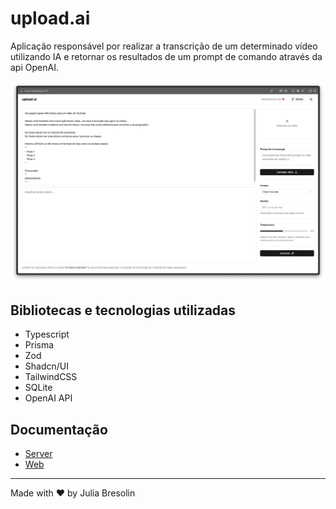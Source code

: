 # upload.ai
Aplicação responsável por realizar a transcrição de um determinado vídeo utilizando IA e retornar os resultados de um prompt de comando através da api OpenAI.

<img src="screenshot.png" width="1040px">

## Bibliotecas e tecnologias utilizadas
- Typescript
- Prisma
- Zod
- Shadcn/UI
- TailwindCSS
- SQLite
- OpenAI API

## Documentação
- [Server](./server/readme.md)
- [Web](./web/readme.md)

----
Made with ❤️ by Julia Bresolin

